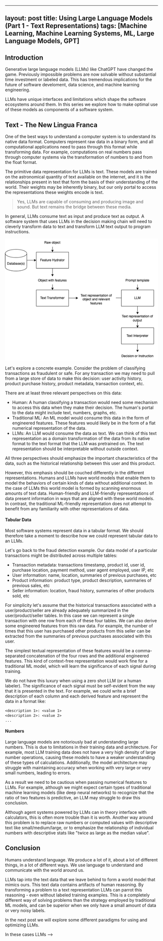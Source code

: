  ---
layout: post
title: Using Large Language Models (Part 1 - Text Representations)
tags: [Machine Learning, Machine Learning Systems, ML, Large Language Models, GPT]
---
<script> 
  (function(i,s,o,g,r,a,m){i['GoogleAnalyticsObject']=r;i[r]=i[r]||function(){
  (i[r].q=i[r].q||[]).push(arguments)},i[r].l=1*new Date();a=s.createElement(o),
  m=s.getElementsByTagName(o)[0];a.async=1;a.src=g;m.parentNode.insertBefore(a,m)
  })(window,document,'script','https://www.google-analytics.com/analytics.js','ga');

  ga('create', 'UA-82391879-1', 'auto');
  ga('send', 'pageview');

</script>


## Introduction

Generative large language models (LLMs) like ChatGPT have changed the game. Previously impossible problems are now solvable without substantial time investment or labeled data. This has tremendous implications for the future of software develoment, data science, and machine learning engineering.

LLMs have unique interfaces and limitations which shape the software ecosystems around them. In this series we explore how to make optimal use of these models as components of a software system.


## Text - The New Lingua Franca

One of the best ways to understand a computer system is to understand its native data format. Computers represent raw data in a binary form, and all computational applications need to pass through this format while transforming data. For example, computations on real numbers pass through computer systems via the transformation of numbers to and from the float format.

The primitive data representation for LLMs is text. These models are trained on the astronomical quantity of text available on the internet, and it is the relationships present in text that form the basis of their understanding of the world. Their weights may be inherently binary, but our only portal to access the representations these weights encode is text.
> Yes, LLMs are capable of consuming and producing image and sound. But text remains the bridge between these media.

In general, LLMs consume text as input and produce text as output. A software system that uses LLMs in the decision making chain will need to cleverly transform data to text and transform LLM text output to program instructions.

![We transform data to and from text when working with LLMs](/img/LLMsText.drawio.png)

Let's explore a concrete example. Consider the problem of classifying transactions as fraudulent or safe. For any transaction we may need to pull from a large store of data to make this decision: user activity history, product purchase history, product metadata, transaction context, etc. 

There are at least three relevant perspectives on this data:
- Human: A human classifying a transaction would need some mechanism to access this data when they make their decision. The human's portal to the data might include text, numbers, graphs, etc. 
- Traditional ML: An ML model would consume this data in the form of engineered features. These features would likely be in the form of a flat numerical representation of the data.
- LLMs: An LLM would consume the data as text. We can think of this text representation as a domain transformation of the data from its native format to the text format that the LLM was pretrained on. The text representation should be interpretable without outside context.

All three perspectives should emphasize the important characteristics of the data, such as the historical relationship between this user and this product. 

However, this emphasis should be couched differently in the different representations. Humans and LLMs have world models that enable them to model the behaviors of certain kinds of data without additional context. In the case of LLMs this world model is formed by scanning enormous amounts of text data. Human-friendly and LLM-friendly representations of data present information in ways that are aligned with these world models. In contrast, the traditional ML-friendly representation does not attempt to benefit from any familiarity with other representations of data. 



#### Tabular Data
Most software systems represent data in a tabular format. We should therefore take a moment to describe how we could represent tabular data to an LLMs. 

Let's go back to the fraud detection example. Our data model of a particular transactions might be distributed across multiple tables:
- Transaction metadata: transactions timestamp, product id, user id, purchase location, payment method, user agent employed, user IP, etc
- User information: name, location, summaries of previous purchases, etc
- Product information: product type, product description, summaries of previous sales, etc
- Seller information: location, fraud history, summaries of other products sold, etc

For simplicity let's assume that the historical transactions associated with a user/product/seller are already adequately summarized in the user/product/seller tables. In this case we can represent a single transaction with one row from each of these four tables. We can also derive some engineered features from this raw data. For example, the number of times that this user has purchased other products from this seller can be extracted from the summaries of previous purchases associated with this user.

The simplest textual representation of these features would be a comma-separated concatenation of the four rows and the additional engineered features. This kind of context-free representation would work fine for a traditional ML model, which will learn the significance of each signal during training. 

We do not have this luxury when using a zero shot LLM (or a human labeler). The significance of each signal must be self-evident from the way that it is presented in the text. For example, we could write a brief description of each column and each derived feature and represent the data in a format like:
```
<description 1>: <value 1>
<description 2>: <value 2>
...
```


#### Numbers

Large language models are notoriously bad at understanding large numbers. This is due to limitations in their training data and architecture. For example, most LLM training data does not have a very high density of large number operations, causing these models to have a weaker understanding of these types of calculations. Additionally, the model architecture may struggle with maintaining accuracy when working with very large or very small numbers, leading to errors.

As a result we need to be cautious when passing numerical features to LLMs. For example, although we might expect certain types of traditional machine learning models (like deep neural networks) to recognize that the ratio of two features is predictive, an LLM may struggle to draw this conclusion.

Although agent systems powered by LLMs can in theory interface with calculators, this is often more trouble than it is worth. Another way around this problem is to replace raw numbers or computed values with descriptive text like small/medium/large, or to emphasize the relationship of individual numbers with descriptive stats like "twice as large as the median value". 

## Conclusion

Humans understand language. We produce a lot of it, about a lot of different things, in a lot of different ways. We use language to understand and communicate with the world around us.

LLMs tap into the text data that we leave behind to form a world model that mimics ours. This text data contains artifacts of human reasoning. By transforming a problem to a text representation LLMs can parrot this reasoning - even without labeled training examples. This is a completely different way of solving problems than the strategy employed by traditional ML models, and can be superior when we only have a small amount of data or very noisy labels.

In the next post we will explore some different paradigms for using and optimizing LLMs.




















<!-- There are many problems in which we only have <!-- a small amount of data or very noisy labels. --> In these cases LLMs  -->


 <!-- there may be a large gap between the performance of a trained human labeler and a traditional ML model. In these cases transforming the data to text and passing it to an LLM may be the most powerful strategy. -->




<!-- The field of prompt engineering has sprung up around the careful construction of text commands that elicit desired behavior from LLMs. -->


<!-- There are many different kinds of prompt engineering, but one of the most interesting is what we might call the "ML translation". Given an ML problem with a set of well engineering features -->


<!-- One of the most striking things when working with LLMs is the realization that their primitive understanding of the world is text.

They consume this text as 


The float representation enables computer systems to use this binary representation to operate on real numbers.


Computers understand data in terms 
 -->






